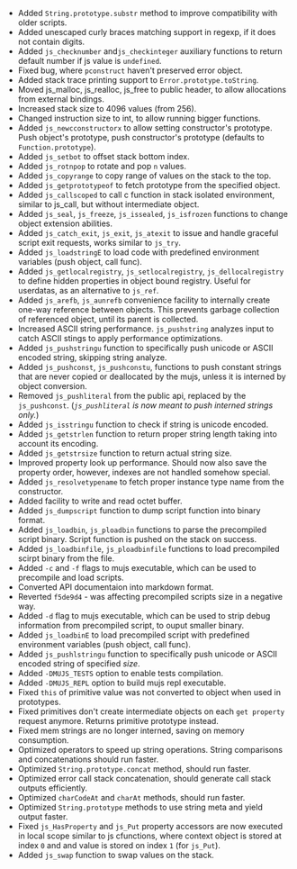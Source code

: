 * Added `String.prototype.substr` method to improve compatibility with older scripts.
* Added unescaped curly braces matching support in regexp, if it does not contain digits.
* Added `js_checknumber` and`js_checkinteger` auxiliary functions to return default number if js value is `undefined`.
* Fixed bug, where `pconstruct` haven't preserved error object.
* Added stack trace printing support to `Error.prototype.toString`.
* Moved js_malloc, js_realloc, js_free to public header, to allow allocations from external bindings.
* Increased stack size to 4096 values (from 256).
* Changed instruction size to int, to allow running bigger functions.
* Added `js_newcconstructorx` to allow setting constructor's prototype. Push object's prototype, push constructor's prototype (defaults to `Function.prototype`).
* Added `js_setbot` to offset stack bottom index.
* Added `js_rotnpop` to rotate and pop `n` values.
* Added `js_copyrange` to copy range of values on the stack to the top.
* Added `js_getprototypeof` to fetch prototype from the specified object.
* Added `js_callscoped` to call c function in stack isolated environment, similar to js_call, but without intermediate object.
* Added `js_seal`, `js_freeze`, `js_issealed`, `js_isfrozen` functions to change object extension abilities.
* Added `js_catch_exit`, `js_exit`, `js_atexit` to issue and handle graceful script exit requests, works similar to `js_try`.
* Added `js_loadstringE` to load code with predefined environment variables (push object, call func).
* Added `js_getlocalregistry`, `js_setlocalregistry`, `js_dellocalregistry` to define hidden properties in object bound registry. Useful for userdatas, as an alternative to `js_ref`.
* Added `js_arefb`, `js_aunrefb` convenience facility to internally create one-way reference between objects. This prevents garbage collection of referenced object, until its parent is collected.
* Increased ASCII string performance. `js_pushstring` analyzes input to catch ASCII stings to apply performance optimizations. 
* Added `js_pushstringu` function to specifically push unicode or ASCII encoded string, skipping string analyze.
* Added `js_pushconst`, `js_pushconstu`, functions to push constant strings that are never copied or deallocated by the mujs, unless it is interned by object conversion.
* Removed `js_pushliteral` from the public api, replaced by the `js_pushconst`. (_`js_pushliteral` is now meant to push interned strings only._)
* Added `js_isstringu` function to check if string is unicode encoded.
* Added `js_getstrlen` function to return proper string length taking into account its encoding.
* Added `js_getstrsize` function to return actual string size.
* Improved property look up performance. Should now also save the property order, however, indexes are not handled somehow special.
* Added `js_resolvetypename` to fetch proper instance type name from the constructor.
* Added facility to write and read octet buffer.
* Added `js_dumpscript` function to dump script function into binary format.
* Added `js_loadbin`, `js_ploadbin` functions to parse the precompiled script binary. Script function is pushed on the stack on success.
* Added `js_loadbinfile`, `js_ploadbinfile` functions to load precompiled scirpt binary from the file. 
* Added `-c` and `-f` flags to mujs executable, which can be used to precompile and load scripts.
* Converted API documentaion into markdown format.
* Reverted `f5de9d4` - was affecting precompiled scripts size in a negative way.  
* Added `-d` flag to mujs executable, which can be used to strip debug information from precompiled script, to ouput smaller binary.
* Added `js_loadbinE` to load precompiled script with predefined environment variables (push object, call func).
* Added `js_pushlstringu` function to specifically push unicode or ASCII encoded string of specified _size_.  
* Added `-DMUJS_TESTS` option to enable tests compilation.
* Added `-DMUJS_REPL` option to build mujs repl executable.
* Fixed `this` of primitive value was not converted to object when used in prototypes.
* Fixed primitives don't create intermediate objects on each `get property` request anymore. Returns primitive prototype instead.
* Fixed mem strings are no longer interned, saving on memory consumption.
* Optimized operators to speed up string operations. String comparisons and concatenations should run faster. 
* Optimized `String.prototype.concat` method, should run faster.
* Optimized error call stack concatenation, should generate call stack outputs efficiently.
* Optimized `charCodeAt` and `charAt` methods, should run faster.
* Optimized `String.prototype` methods to use string meta and yield output faster.
* Fixed `js_HasProperty` and `js_Put` property accessors are now executed in local scope similar to js cfunctions, where context object is stored at index `0` and and value is stored on index `1` (for `js_Put`).
* Added `js_swap` function to swap values on the stack.
